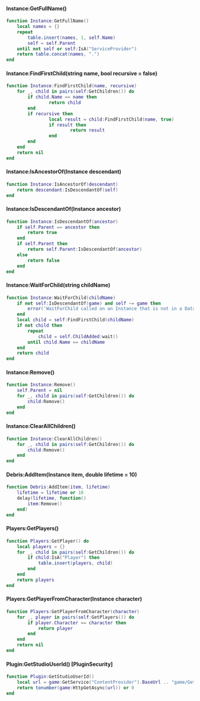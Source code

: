 #### Instance:GetFullName()
```lua
function Instance:GetFullName()
	local names = {}
	repeat
		table.insert(names, 1, self.Name)
		self = self.Parent
	until not self or self:IsA("ServiceProvider")
	return table.concat(names, ".")
end
```

#### Instance:FindFirstChild(string name, bool recursive = false)
```lua
function Instance:FindFirstChild(name, recursive)
	for _, child in pairs(self:GetChildren()) do
		if child.Name == name then
				return child
		end
		if recursive then
				local result = child:FindFirstChild(name, true)
				if result then
						return result
				end
		end
	end
	return nil
end
```

#### Instance:IsAncestorOf(Instance descendant)
```lua
function Instance:IsAncestorOf(descendant)
	return descendant:IsDescendantOf(self)
end
```

#### Instance:IsDescendantOf(Instance ancestor)
```lua
function Instance:IsDescendantOf(ancestor)
	if self.Parent == ancestor then
		return true
	end
	if self.Parent then
		return self.Parent:IsDescendantOf(ancestor)
	else
		return false
	end
end
```

#### Instance:WaitForChild(string childName)
```lua
function Instance:WaitForChild(childName)
	if not self:IsDescendantOf(game) and self ~= game then
		error('WaitForChild called on an Instance that is not in a DataModel.', 2)
	end
	local child = self:FindFirstChild(childName)
	if not child then
		repeat
			child = self.ChildAdded:wait()
		until child.Name == childName
	end
	return child
end
```

#### Instance:Remove()
```lua
function Instance:Remove()
	self.Parent = nil
	for _, child in pairs(self:GetChildren()) do
		child:Remove()
	end
end
```

#### Instance:ClearAllChildren()
```lua
function Instance:ClearAllChildren()
	for _, child in pairs(self:GetChildren()) do
		child:Remove()
	end
end
```
####

#### Debris:AddItem(Instance item, double lifetime = 10)
```lua
function Debris:AddItem(item, lifetime)
	lifetime = lifetime or 10
	delay(lifetime, function()
		item:Remove()
	end)
end
```

#### Players:GetPlayers()
```lua
function Players:GetPlayer() do
	local players = {}
	for _, child in pairs(self:GetChildren()) do
		if child:IsA("Player") then
			table.insert(players, child)
		end
	end
	return players
end
```

#### Players:GetPlayerFromCharacter(Instance character)
```lua
function Players:GetPlayerFromCharacter(character)
	for _, player in pairs(self:GetPlayers()) do
		if player.Character == character then
			return player
		end
	end
	return nil
end
```

#### Plugin:GetStudioUserId() [PluginSecurity]
```lua
function Plugin:GetStudioUserId()
	local url = game:GetService("ContentProvider").BaseUrl .. "game/GetCurrentUser.ashx"
	return tonumber(game:HttpGetAsync(url)) or 0
end
```
